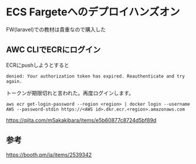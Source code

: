 # ECS Fargeteへのデプロイハンズオン
FW(laravel)での教材は貴重なので購入した

## AWC CLIでECRにログイン
ECRにpushしようとすると
```
denied: Your authorization token has expired. Reauthenticate and try again.
```
トークンが期限切れと言われた。再度ログインします。


```
aws ecr get-login-password --region <region> | docker login --username AWS --password-stdin https://<AWS id>.dkr.ecr.<region>.amazonaws.com
```
https://qiita.com/mSakakibara/items/e5b60877c8724d5bf89d

## 参考
https://booth.pm/ja/items/2539342